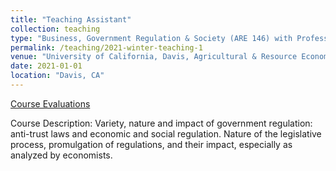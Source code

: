 ```yaml
---
title: "Teaching Assistant"
collection: teaching
type: "Business, Government Regulation & Society (ARE 146) with Professor Katrina Jessoe"
permalink: /teaching/2021-winter-teaching-1
venue: "University of California, Davis, Agricultural & Resource Economics"
date: 2021-01-01
location: "Davis, CA"
---
```


[Course Evaluations](https://fstrabo.github.io/frederik-strabo.github.io/files/ARE146_Eval.pdf)

Course Description: Variety, nature and impact of government regulation: anti-trust laws and economic and social regulation. Nature of the legislative process, promulgation of regulations, and their impact, especially as analyzed by economists.
